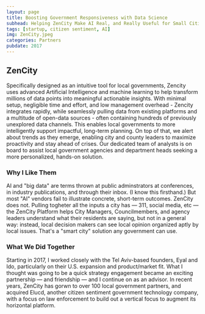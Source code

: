 ```yaml
---
layout: page
title: Boosting Government Responsiveness with Data Science
subhead: Helping ZenCity Make AI Real, and Really Useful for Small Cities
tags: [startup, citizen sentiment, AI]
img: ZenCity.jpeg
categories: Partners
pubdate: 2017
---
```

## ZenCity

Specifically designed as an intuitive tool for local governments, Zencity uses advanced Artificial Intelligence and machine learning to help transform millions of data points into meaningful actionable insights. With minimal setup, negligible time and effort, and low management overhead - Zencity integrates rapidly, while seamlessly pulling data from existing platforms and a multitude of open-data sources - often containing hundreds of previously unexplored data channels. This enables local governments to more intelligently support impactful, long-term planning. On top of that, we alert about trends as they emerge, enabling city and county leaders to maximize proactivity and stay ahead of crises. Our dedicated team of analysts is on board to assist local government agencies and department heads seeking a more personalized, hands-on solution.

### Why I Like Them

AI and "big data" are terms thrown at public adminstrators at conferences, in industry publications, and through their inbox. (I know this firsthand.) But most "AI" vendors fail to illustrate concrete, short-term outcomes. ZenCity does not. Pulling togheter all the inputs a city has — 311, social media, etc — the ZenCity Platform helps City Managers, Councilmembers, and agency leaders understand what their residents are saying, but not in a general way: instead, local decision makers can see local opinion organized aptly by local issues. That's a "smart city" solution any government can use. 

### What We Did Together

Starting in 2017, I worked closely with the Tel Aviv-based founders, Eyal and Ido, particularly on their U.S. expansion and product/market fit. What I thought was going to be a quick strategy engagement became an exciting partnership — and friendship — and I continue on as an advisor. In recent years, ZenCity has gorwn to over 100 local government partners, and acquired Elucd, another citizen sentiment government technology company, with a focus on law enforcement to build out a vertical focus to augment its horizontal platform.